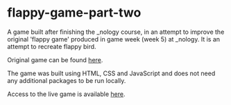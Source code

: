 # flappy-game-part-two
A game built after finishing the _nology course, in an attempt to improve the original 'flappy game' produced in game week (week 5) at _nology. It is an attempt to recreate flappy bird.

Original game can be found [here](https://github.com/AnnikaChauhan/flappy-game).

The game was built using HTML, CSS and JavaScript and does not need any additional packages to be run locally.

Access to the live game is available [here](https://annikachauhan.github.io/flappy-game-part-two/).